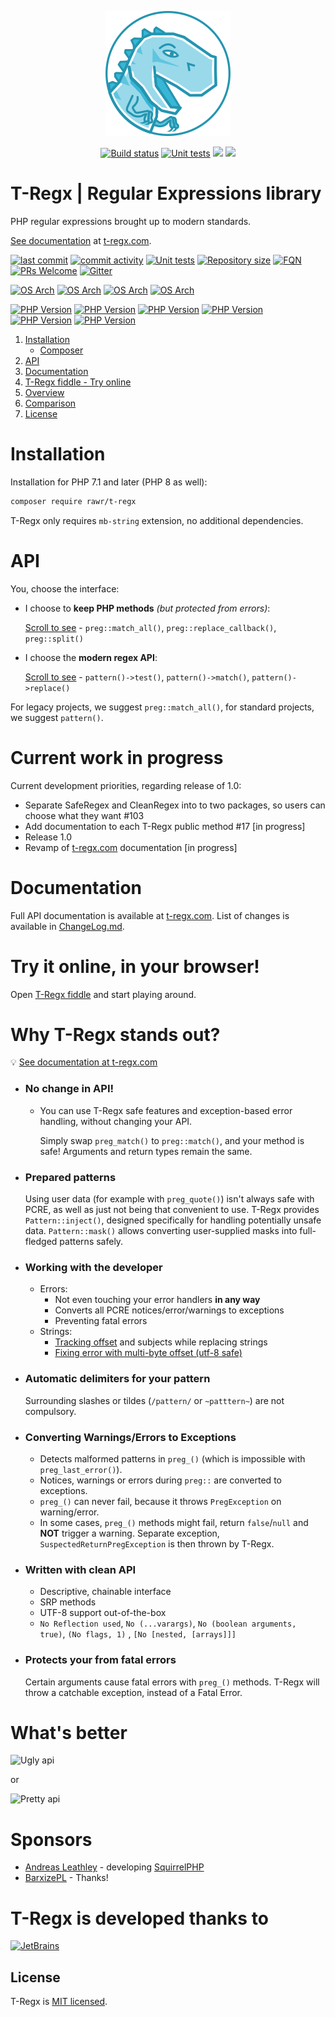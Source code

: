 <p align="center">
    <a href="https://t-regx.com"><img src="t.regx.png" alt="T-Regx"></a>
</p>
<p align="center">
    <a href="https://github.com/T-Regx/T-Regx/actions/"><img src="https://github.com/T-Regx/T-Regx/workflows/build/badge.svg" alt="Build status"/></a>
    <a href="https://coveralls.io/github/T-Regx/T-Regx"><img src="https://coveralls.io/repos/github/T-Regx/T-Regx/badge.svg" alt="Unit tests"/></a>
    <a href="https://github.com/T-Regx/T-Regx/releases"><img src="https://img.shields.io/badge/latest-0.18.1-brightgreen.svg?style=popout"/></a>
    <a href="https://github.com/T-Regx/T-Regx"><img src="https://img.shields.io/badge/dependencies-0-brightgreen.svg"/></a>
</p>

# T-Regx | Regular Expressions library

PHP regular expressions brought up to modern standards.

[See documentation](https://t-regx.com/) at [t-regx.com](https://t-regx.com/).

[![last commit](https://img.shields.io/github/last-commit/T-Regx/T-Regx/develop.svg)](https://github.com/T-Regx/T-Regx/commits/develop)
[![commit activity](https://img.shields.io/github/commit-activity/y/T-Regx/T-Regx.svg)](https://github.com/T-Regx/T-Regx)
[![Unit tests](https://img.shields.io/badge/Unit%20tests-2520-brightgreen.svg)](https://github.com/T-Regx/T-Regx)
[![Repository size](https://github-size-badge.herokuapp.com/T-Regx/fiddle.svg)](https://github.com/T-Regx/T-Regx)
[![FQN](https://img.shields.io/badge/FQN-used-blue.svg)](https://github.com/kelunik/fqn-check)
[![PRs Welcome](https://img.shields.io/badge/PR-welcome-brightgreen.svg?style=popout)](http://makeapullrequest.com)
[![Gitter](https://badges.gitter.im/T-Regx/community.svg)](https://gitter.im/T-Regx/community?utm_source=badge&utm_medium=badge&utm_campaign=pr-badge)

[![OS Arch](https://img.shields.io/badge/OS-32&hyphen;bit-brightgreen.svg)](https://github.com/T-Regx/T-Regx/actions)
[![OS Arch](https://img.shields.io/badge/OS-64&hyphen;bit-brightgreen.svg)](https://github.com/T-Regx/T-Regx/actions)
[![OS Arch](https://img.shields.io/badge/OS-Windows-blue.svg)](https://github.com/T-Regx/T-Regx/actions)
[![OS Arch](https://img.shields.io/badge/OS-Linux/Unix-blue.svg)](https://github.com/T-Regx/T-Regx/actions)

[![PHP Version](https://img.shields.io/badge/PHP-7.1-blue.svg)](https://github.com/T-Regx/T-Regx/actions)
[![PHP Version](https://img.shields.io/badge/PHP-7.2-blue.svg)](https://github.com/T-Regx/T-Regx/actions)
[![PHP Version](https://img.shields.io/badge/PHP-7.3-blue.svg)](https://github.com/T-Regx/T-Regx/actions)
[![PHP Version](https://img.shields.io/badge/PHP-7.4-blue.svg)](https://github.com/T-Regx/T-Regx/actions)
[![PHP Version](https://img.shields.io/badge/PHP-8.0-blue.svg)](https://github.com/T-Regx/T-Regx/actions)
[![PHP Version](https://img.shields.io/badge/PHP-8.1-blue.svg)](https://github.com/T-Regx/T-Regx/actions)

1. [Installation](#installation)
    * [Composer](#installation)
2. [API](#api)
3. [Documentation](#documentation)
4. [T-Regx fiddle - Try online](#try-it-online-in-your-browser)
5. [Overview](#why-t-regx-stands-out)
6. [Comparison](#whats-better)
7. [License](#license)

# Installation

Installation for PHP 7.1 and later (PHP 8 as well):

```bash
composer require rawr/t-regx
```

T-Regx only requires `mb-string` extension, no additional dependencies.

# API

You, choose the interface:

- I choose to **keep PHP methods** *(but protected from errors)*:

  [Scroll to see](#no-change-in-api) - `preg::match_all()`, `preg::replace_callback()`, `preg::split()`
- I choose the **modern regex API**:

  [Scroll to see](#written-with-clean-api) - `pattern()->test()`, `pattern()->match()`, `pattern()->replace()`

For legacy projects, we suggest `preg::match_all()`, for standard projects, we suggest `pattern()`.

# Current work in progress

Current development priorities, regarding release of 1.0:

- Separate SafeRegex and CleanRegex into to two packages, so users can choose what they want #103
- Add documentation to each T-Regx public method #17 \[in progress]
- Release 1.0
- Revamp of [t-regx.com](https://t-regx.com/) documentation \[in progress]

# Documentation

Full API documentation is available at [t-regx.com](https://t-regx.com/). List of changes is available
in [ChangeLog.md](https://github.com/T-Regx/T-Regx/blob/develop/ChangeLog.md).

# Try it online, in your browser!

Open [T-Regx fiddle](https://repl.it/github/T-Regx/fiddle) and start playing around.

# Why T-Regx stands out?

:bulb: [See documentation at t-regx.com](https://t-regx.com/)

* ### No change in API!
    * You can use T-Regx safe features and exception-based error handling, without changing your API.

      Simply swap `preg_match()` to `preg::match()`, and your method is safe! Arguments and return types remain the
      same.

* ### Prepared patterns

  Using user data (for example with `preg_quote()`) isn't always safe with PCRE, as well as just not being that
  convenient to use. T-Regx provides `Pattern::inject()`, designed specifically for handling potentially unsafe
  data. `Pattern::mask()` allows converting user-supplied masks into full-fledged patterns safely.

* ### Working **with** the developer
    * Errors:
        * Not even touching your error handlers **in any way**
        * Converts all PCRE notices/error/warnings to exceptions
        * Preventing fatal errors
    * Strings:
        * [Tracking offset](https://t-regx.com/docs/replace-match-details) and subjects while replacing strings
        * [Fixing error with multi-byte offset (utf-8 safe)](https://t-regx.com/docs/match-details#offsets)

* ### Automatic delimiters for your pattern
  Surrounding slashes or tildes (`/pattern/` or  `~patttern~`) are not compulsory.

* ### Converting Warnings/Errors to Exceptions
    * Detects malformed patterns in `preg_()` (which is impossible with `preg_last_error()`).
    * Notices, warnings or errors during `preg::` are converted to exceptions.
    * `preg_()` can never fail, because it throws `PregException` on warning/error.
    * In some cases, `preg_()` methods might fail, return `false`/`null` and **NOT** trigger a warning. Separate
      exception,
      `SuspectedReturnPregException` is then thrown by T-Regx.

* ### Written with clean API
    * Descriptive, chainable interface
    * SRP methods
    * UTF-8 support out-of-the-box
    * `No Reflection used`, `No (...varargs)`, `No (boolean arguments, true)`, `(No flags, 1)`
      , `[No [nested, [arrays]]]`

* ### Protects your from fatal errors
  Certain arguments cause fatal errors with `preg_()` methods. T-Regx will throw a catchable exception, instead of a
  Fatal Error.

# What's better

![Ugly api](https://t-regx.com/img/external/readme/preg.png)

or

![Pretty api](https://t-regx.com/img/external/readme/t-regx.png)

# Sponsors

- [Andreas Leathley](https://github.com/iquito) - developing [SquirrelPHP](https://github.com/squirrelphp)
- [BarxizePL](https://github.com/BarxizePL) - Thanks!

# T-Regx is developed thanks to

<a href="https://www.jetbrains.com/?from=T-Regx">
  <img src="https://t-regx.com/img/external/jetbrains-variant-4.svg" alt="JetBrains"/>
</a>

## License

T-Regx is [MIT licensed](LICENSE).
